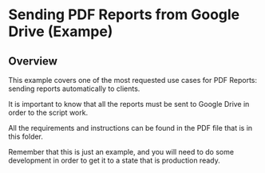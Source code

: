 # Sending PDF Reports from Google Drive (Exampe)

## Overview
This example covers one of the most requested use cases for PDF Reports: sending reports automatically to clients.

It is important to know that all the reports must be sent to Google Drive in order to the script work.

All the requirements and instructions can be found in the PDF file that is in this folder.

Remember that this is just an example, and you will need to do some development in order to get it to a state that is production ready.
